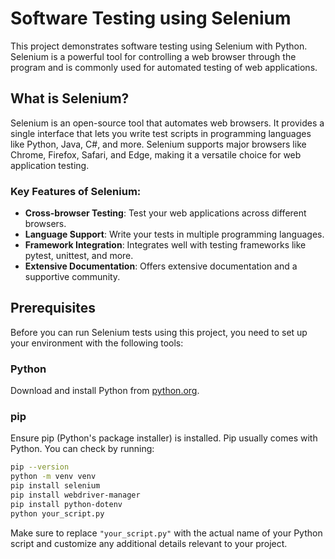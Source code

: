 # Software Testing using Selenium

This project demonstrates software testing using Selenium with Python. Selenium is a powerful tool for controlling a web browser through the program and is commonly used for automated testing of web applications.

## What is Selenium?

Selenium is an open-source tool that automates web browsers. It provides a single interface that lets you write test scripts in programming languages like Python, Java, C#, and more. Selenium supports major browsers like Chrome, Firefox, Safari, and Edge, making it a versatile choice for web application testing.

### Key Features of Selenium:
- **Cross-browser Testing**: Test your web applications across different browsers.
- **Language Support**: Write your tests in multiple programming languages.
- **Framework Integration**: Integrates well with testing frameworks like pytest, unittest, and more.
- **Extensive Documentation**: Offers extensive documentation and a supportive community.

## Prerequisites

Before you can run Selenium tests using this project, you need to set up your environment with the following tools:

### Python
Download and install Python from [python.org](https://www.python.org/).

### pip
Ensure pip (Python's package installer) is installed. Pip usually comes with Python. You can check by running:
```bash
pip --version
python -m venv venv
pip install selenium
pip install webdriver-manager
pip install python-dotenv
python your_script.py
```
Make sure to replace `"your_script.py"` with the actual name of your Python script and customize any additional details relevant to your project.



